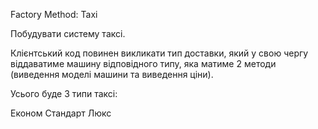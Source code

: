 Factory Method: Taxi

Побудувати систему таксі.




Клієнтський код повинен викликати тип доставки, який у свою чергу віддаватиме машину відповідного типу, яка матиме 2 методи (виведення моделі машини та виведення ціни).



Усього буде 3 типи таксі:



Економ
Стандарт
Люкс